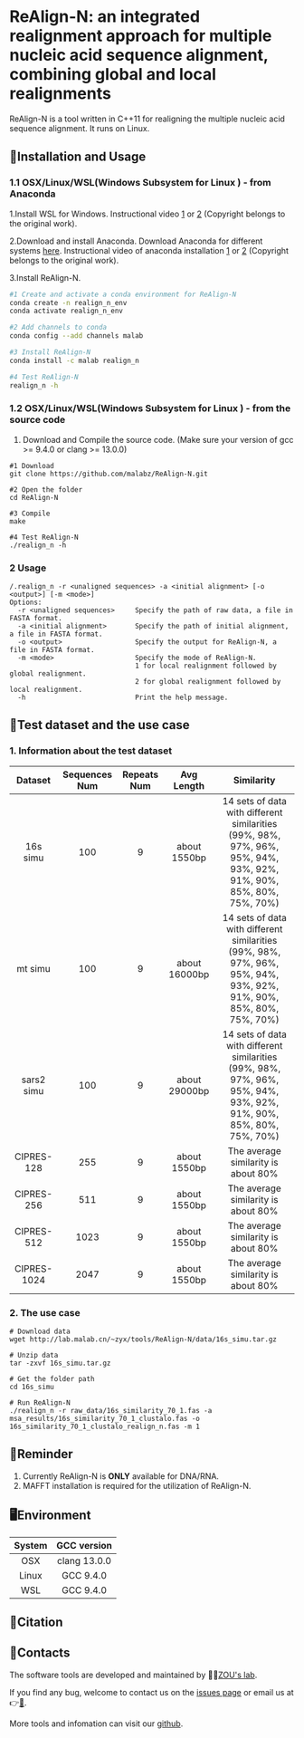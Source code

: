 # ReAlign-N: an integrated realignment approach for multiple nucleic acid sequence alignment, combining global and local realignments

ReAlign-N is a tool written in C++11 for realigning the multiple nucleic acid sequence alignment. It runs on Linux.

## 🔨Installation and Usage

### 1.1 OSX/Linux/WSL(Windows Subsystem for Linux ) - from Anaconda
1.Install WSL for Windows. Instructional video [1](https://www.youtube.com/watch?v=X-DHaQLrBi8&t=5s) or [2](http://lab.malab.cn/%7Etfr/1.mp4) (Copyright belongs to the original work).

2.Download and install Anaconda. Download Anaconda for different systems [here](https://www.anaconda.com/products/distribution#Downloads). Instructional video of anaconda installation [1](https://www.youtube.com/watch?v=AshsPB3KT-E) or [2](http://lab.malab.cn/%7Etfr/Install_anaconda_in_Linux.mp4) (Copyright belongs to the original work).

3.Install ReAlign-N.
```bash
#1 Create and activate a conda environment for ReAlign-N
conda create -n realign_n_env
conda activate realign_n_env

#2 Add channels to conda
conda config --add channels malab

#3 Install ReAlign-N
conda install -c malab realign_n

#4 Test ReAlign-N
realign_n -h
```

### 1.2 OSX/Linux/WSL(Windows Subsystem for Linux ) - from the source code

1. Download and Compile the source code. (Make sure your version of gcc >= 9.4.0 or clang >= 13.0.0)
```shell
#1 Download
git clone https://github.com/malabz/ReAlign-N.git

#2 Open the folder
cd ReAlign-N

#3 Compile
make

#4 Test ReAlign-N
./realign_n -h
```

### 2 Usage
```
/.realign_n -r <unaligned sequences> -a <initial alignment> [-o <output>] [-m <mode>]
Options:
  -r <unaligned sequences>     Specify the path of raw data, a file in FASTA format.
  -a <initial alignment>       Specify the path of initial alignment, a file in FASTA format.
  -o <output>                  Specify the output for ReAlign-N, a file in FASTA format.
  -m <mode>                    Specify the mode of ReAlign-N.
                               1 for local realignment followed by global realignment.
                               2 for global realignment followed by local realignment.
  -h                           Print the help message.
```

## 🔬Test dataset and the use case
### 1. Information about the test dataset

Dataset|Sequences Num|Repeats Num|Avg Length|Similarity
:---:|:---:|:---:|:---:|:---:
16s simu|100|9|about 1550bp|14 sets of data with different similarities (99%, 98%, 97%, 96%, 95%, 94%, 93%, 92%, 91%, 90%, 85%, 80%, 75%, 70%)
mt simu|100|9|about 16000bp|14 sets of data with different similarities (99%, 98%, 97%, 96%, 95%, 94%, 93%, 92%, 91%, 90%, 85%, 80%, 75%, 70%)
sars2 simu|100|9|about 29000bp|14 sets of data with different similarities (99%, 98%, 97%, 96%, 95%, 94%, 93%, 92%, 91%, 90%, 85%, 80%, 75%, 70%)
CIPRES-128|255|9|about 1550bp|The average similarity is about 80%
CIPRES-256|511|9|about 1550bp|The average similarity is about 80%
CIPRES-512|1023|9|about 1550bp|The average similarity is about 80%
CIPRES-1024|2047|9|about 1550bp|The average similarity is about 80%

### 2. The use case
```shell
# Download data
wget http://lab.malab.cn/~zyx/tools/ReAlign-N/data/16s_simu.tar.gz

# Unzip data
tar -zxvf 16s_simu.tar.gz

# Get the folder path
cd 16s_simu

# Run ReAlign-N
./realign_n -r raw_data/16s_similarity_70_1.fas -a msa_results/16s_similarity_70_1_clustalo.fas -o 16s_similarity_70_1_clustalo_realign_n.fas -m 1
```
## 📍Reminder
1. Currently ReAlign-N is **ONLY** available for DNA/RNA. 
2. MAFFT installation is required for the utilization of ReAlign-N. 

## 🖥️Environment
System|GCC version
:---:|:---:
OSX|clang 13.0.0
Linux|GCC 9.4.0
WSL|GCC 9.4.0

## 🔖Citation


## 👋Contacts
The software tools are developed and maintained by 🧑‍🏫[ZOU's lab](http://lab.malab.cn/~zq/en/index.html).

If you find any bug, welcome to contact us on the [issues page](https://github.com/malabz/ReAlign-N/issues) or email us at 👉[📩](zhai1xiao@gmail.com).

More tools and infomation can visit our [github](https://github.com/malabz).
